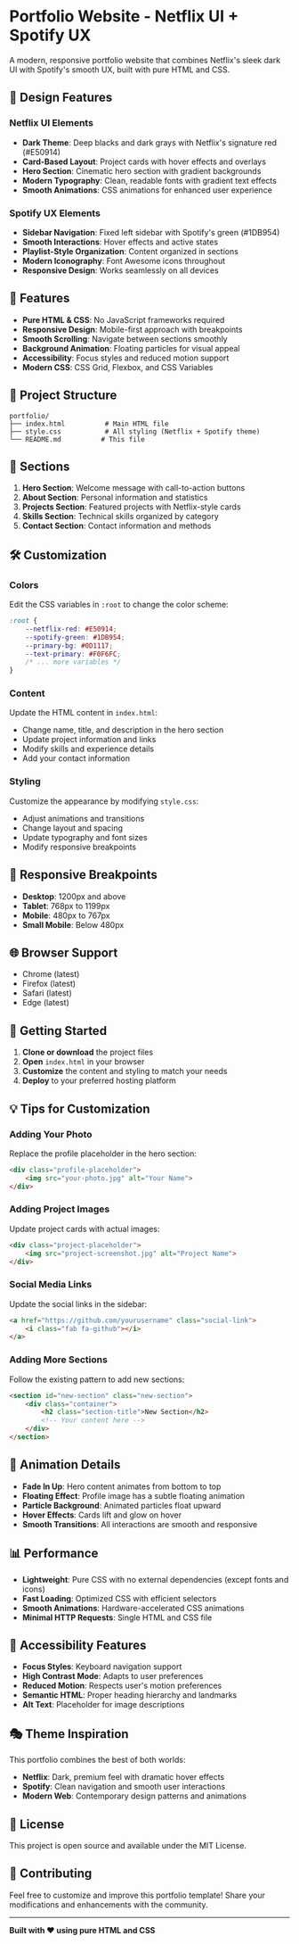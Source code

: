 # Portfolio Website - Netflix UI + Spotify UX

A modern, responsive portfolio website that combines Netflix's sleek dark UI with Spotify's smooth UX, built with pure HTML and CSS.

## 🎨 Design Features

### Netflix UI Elements
- **Dark Theme**: Deep blacks and dark grays with Netflix's signature red (#E50914)
- **Card-Based Layout**: Project cards with hover effects and overlays
- **Hero Section**: Cinematic hero section with gradient backgrounds
- **Modern Typography**: Clean, readable fonts with gradient text effects
- **Smooth Animations**: CSS animations for enhanced user experience

### Spotify UX Elements
- **Sidebar Navigation**: Fixed left sidebar with Spotify's green (#1DB954)
- **Smooth Interactions**: Hover effects and active states
- **Playlist-Style Organization**: Content organized in sections
- **Modern Iconography**: Font Awesome icons throughout
- **Responsive Design**: Works seamlessly on all devices

## 🚀 Features

- **Pure HTML & CSS**: No JavaScript frameworks required
- **Responsive Design**: Mobile-first approach with breakpoints
- **Smooth Scrolling**: Navigate between sections smoothly
- **Background Animation**: Floating particles for visual appeal
- **Accessibility**: Focus styles and reduced motion support
- **Modern CSS**: CSS Grid, Flexbox, and CSS Variables

## 📂 Project Structure

```
portfolio/
├── index.html          # Main HTML file
├── style.css           # All styling (Netflix + Spotify theme)
└── README.md          # This file
```

## 🎯 Sections

1. **Hero Section**: Welcome message with call-to-action buttons
2. **About Section**: Personal information and statistics
3. **Projects Section**: Featured projects with Netflix-style cards
4. **Skills Section**: Technical skills organized by category
5. **Contact Section**: Contact information and methods

## 🛠️ Customization

### Colors
Edit the CSS variables in `:root` to change the color scheme:

```css
:root {
    --netflix-red: #E50914;
    --spotify-green: #1DB954;
    --primary-bg: #0D1117;
    --text-primary: #F0F6FC;
    /* ... more variables */
}
```

### Content
Update the HTML content in `index.html`:

- Change name, title, and description in the hero section
- Update project information and links
- Modify skills and experience details
- Add your contact information

### Styling
Customize the appearance by modifying `style.css`:

- Adjust animations and transitions
- Change layout and spacing
- Update typography and font sizes
- Modify responsive breakpoints

## 📱 Responsive Breakpoints

- **Desktop**: 1200px and above
- **Tablet**: 768px to 1199px
- **Mobile**: 480px to 767px
- **Small Mobile**: Below 480px

## 🌐 Browser Support

- Chrome (latest)
- Firefox (latest)
- Safari (latest)
- Edge (latest)

## 🚀 Getting Started

1. **Clone or download** the project files
2. **Open** `index.html` in your browser
3. **Customize** the content and styling to match your needs
4. **Deploy** to your preferred hosting platform

## 💡 Tips for Customization

### Adding Your Photo
Replace the profile placeholder in the hero section:
```html
<div class="profile-placeholder">
    <img src="your-photo.jpg" alt="Your Name">
</div>
```

### Adding Project Images
Update project cards with actual images:
```html
<div class="project-placeholder">
    <img src="project-screenshot.jpg" alt="Project Name">
</div>
```

### Social Media Links
Update the social links in the sidebar:
```html
<a href="https://github.com/yourusername" class="social-link">
    <i class="fab fa-github"></i>
</a>
```

### Adding More Sections
Follow the existing pattern to add new sections:
```html
<section id="new-section" class="new-section">
    <div class="container">
        <h2 class="section-title">New Section</h2>
        <!-- Your content here -->
    </div>
</section>
```

## 🎨 Animation Details

- **Fade In Up**: Hero content animates from bottom to top
- **Floating Effect**: Profile image has a subtle floating animation
- **Particle Background**: Animated particles float upward
- **Hover Effects**: Cards lift and glow on hover
- **Smooth Transitions**: All interactions are smooth and responsive

## 📊 Performance

- **Lightweight**: Pure CSS with no external dependencies (except fonts and icons)
- **Fast Loading**: Optimized CSS with efficient selectors
- **Smooth Animations**: Hardware-accelerated CSS animations
- **Minimal HTTP Requests**: Single HTML and CSS file

## 🔧 Accessibility Features

- **Focus Styles**: Keyboard navigation support
- **High Contrast Mode**: Adapts to user preferences
- **Reduced Motion**: Respects user's motion preferences
- **Semantic HTML**: Proper heading hierarchy and landmarks
- **Alt Text**: Placeholder for image descriptions

## 🎭 Theme Inspiration

This portfolio combines the best of both worlds:

- **Netflix**: Dark, premium feel with dramatic hover effects
- **Spotify**: Clean navigation and smooth user interactions
- **Modern Web**: Contemporary design patterns and animations

## 📄 License

This project is open source and available under the MIT License.

## 🤝 Contributing

Feel free to customize and improve this portfolio template! Share your modifications and enhancements with the community.

---

**Built with ❤️ using pure HTML and CSS**